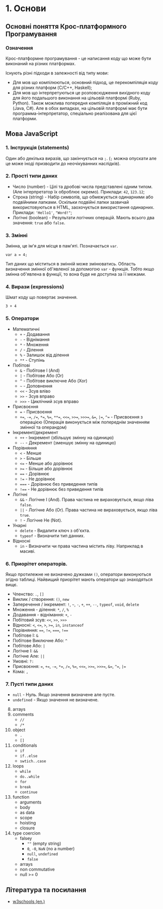 # 1. Основи

## Основні поняття Крос-платформного Програмування

### Означення

Крос-платформне програмування - це написання коду що може бути виконаний на різних платформах.

Існують різні підходи в залежності від типу мови:
- Для мов що компілюються, основний підход, це перекомпіляція коду для різних платформ (C/C++, Haskell);
- Для мов що інтерпретуються це розповсюдження вихідного коду для його подальшого виконання на цільовій платформі (Ruby, Python). Також можлива попередня компіляція в проміжний код (Java, C#). Але в обох випадках, на цільовій платформі має бути программа-інтерпретатор, спеціально реалізована для цієї платформи.

## Мова JavaScript

### 1. Інструкція (statements)
Один або декілька виразів, що закінчується на `;`. (`;` можна опускати але це може іноді призводити до неочікуванних наслідків).

### 2. Прості типи даних
- Число (number) - Цілі та дробові числа представлені одним типом. (Але інтерпретатор їх оброблює окремо). Приклади: `42`, `123.12`;
- Строка (string) - Набір символів, що обмежується одинарними або подвійними лапками. Оскільки подвійні лапки зазвичай використовуються в HTML, заохочується використання одинарних. Приклади: `'Hello1'`, `"Word!"`;
- Логічні (boolean) - Результати логічних операцій. Мають всього два значення: `true` або `false`.

### 3. Змінні
Змінна, це ім'я для місця в пам'яті. Позначається `var`.
```
var a = 4;
```
Тип даних що міститься в змінній може змінюватись.
Область визначення змінної об'явленої за допомогою `var` - функція. Тобто якщо змінна об'явлена в функції, то вона буде не доступна за її межами.

### 4. Вирази (expressions)
Шмат коду що повертає значення.
```
3 + 4
```

### 5. Оператори

- Математичні
  - `+` - Додавання
  - `-` - Віднімання
  - `*` - Множення
  - `/` - Ділення
  - `%` - Залишок від ділення
  - `**` - Ступінь
- Побітові
  - `&` - Побітове І (And)
  - `|` - Побітове Або (Or)
  - `^` - Побітове виключне Або (Xor)
  - `~` - Доповнення
  - `<<` - Зсув вліво
  - `>>` - Зсув вправо
  - `>>>` - Циклічний зсув вправо
- Присвоєння
  - `=` - Присвоєння
  - `+=`, `-=`, `/=`, `*=`, `%=`, `**=`, `<<=`, `>>=`, `>>>=`, `&=`, `|=`, `^=` - Присвоєння з операцією (Операція виконується між попереднім значенням змінної та операндом)
- Інкремент/декремент
  - `++` - Інкремент (збільшує змінну на одиницю)
  - `--` - Декремент (зменшує змінну на одиницю)
- Порівняння
  - `<` - Менше
  - `>` - Більше
  - `<=` - Менше або дорівнює
  - `>=` - Більше або дорівнює
  - `==` - Дорівнює
  - `!=` - Не дорівнює
  - `===` - Дорівнює без приведення типів
  - `!==` - Не дорівнює без приведення типів
- Логічні
  - `&&` - Логічне І (And). Права частина не вираховується, якщо ліва `false`.
  - `||` - Логічне Або (Or). Права частина не вираховується, якщо ліва `true`.
  - `!` - Логічне Не (Not).
- Унарні
  - `delete` - Видалити ключ з об'єкта.
  - `typeof` - Визначити тип данних.
- Відносні
  - `in` - Визначити чи права частина містить ліву. Наприклад в масиві.

### 6. Приорітет операторів.
Якщо протилежне не визначено дужками `()`, оператори виконуються згідно таблиці. Найвищий приорітет мають оператори що знаходяться вищє.

- Членство: `.`, `[]`
- Виклик / створення: `()`, `new`
- Заперечення / інкремент: `!`, `~`, `-`, `+`, `++`, `--`, `typeof`, `void`, `delete`
- Множення - ділення: `*`, `/`, `%`
- Додавання - віднімання: `+`, `-`
- Побітовий зсув: `<<`, `>>`, `>>>`
- Відносні: `<`, `<=`, `>`, `>=`, `in`, `instanceof`
- Порівняння: `==`, `!=`, `===`, `!==`
- Побітове І: `&`
- Побітове Виключне Або: `^`
- Побітове Або: `|`
- Логічне І: `&&`
- Логічне Але: `||`
- Умовні: `?:`
- Присвоєння: `=`, `+=`, `-=`, `*=`, `/=`, `%=`, `<<=`, `>>=`, `>>>=`, `&=`, `^=`, `|=`
- Кома: `,`

### 7. Пусті типи даних

- `null` - Нуль. Якщо значення визначене але пусте.
- `undefined` - Якщо значення не визначене.

8. arrays
9. comments
    - `//`
    - `/*`
10. object
    - `.`
    - `[]`
11. conditionals
    - `if`
    - `if..else`
    - `swtich..case`
12. loops
    - `while`
    - `do..while`
    - `for`
    - `break`
    - `continue`
13. function
    - arguments
    - body
    - as data
    - scope
    - hoisting
    - closure
14. type coercion
    - falsey
      - `""` (empty string)
      - `0`, `-0`, `NaN` (no a number)
      - `null`, `undefined`
      - `false`
    - arrays
    - non commutative
    - null >= 0

## Література та посилання
- [w3schools (en.)](https://www.w3schools.com/js/default.asp)
